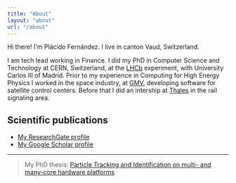 ```yaml
---
title: "About"
layout: "about"
url: "/about"
---
```


Hi there! I'm Plácido Fernández. I live in canton Vaud, Switzerland.

I am tech lead working in Finance.
I did my PhD in Computer Science and Technology at CERN, Switzerland, at the [LHCb](https://lhcb-public.web.cern.ch/) experiment, with University Carlos III of Madrid.
Prior to my experience in Computing for High Energy Physics I worked in the space industry, at [GMV](https://www.gmv.com/en), developing software for satellite control centers. Before that I did an intership at [Thales](https://www.thalesgroup.com/en) in the rail signaling area.

## Scientific publications

- [My ResearchGate profile](https://www.researchgate.net/profile/Placido-Fernandez-Declara)
- [My Google Scholar profile](https://scholar.google.com/citations?user=Ygkq_7YAAAAJ&hl=fr&oi=ao)

---

> My PhD thesis: [Particle Tracking and Identification on multi- and many-core hardware platforms](https://cds.cern.ch/record/2752883)
